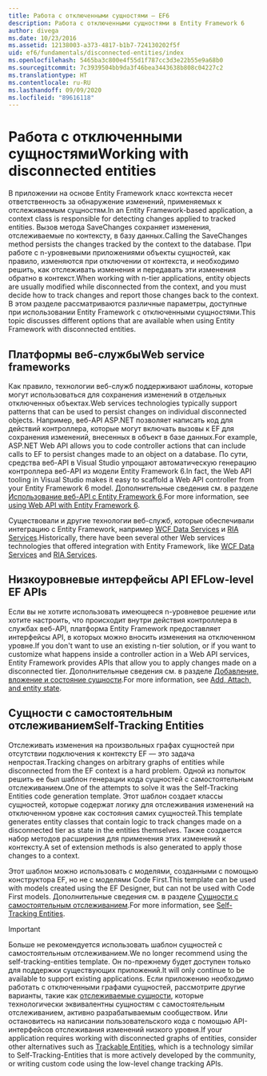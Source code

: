 ```yaml
---
title: Работа с отключенными сущностями — EF6
description: Работа с отключенными сущностями в Entity Framework 6
author: divega
ms.date: 10/23/2016
ms.assetid: 12138003-a373-4817-b1b7-724130202f5f
uid: ef6/fundamentals/disconnected-entities/index
ms.openlocfilehash: 5465ba3c800e4f55d1f787cc3d3e22b55e9a68b0
ms.sourcegitcommit: 7c3939504bb9da3f46bea3443638b808c04227c2
ms.translationtype: HT
ms.contentlocale: ru-RU
ms.lasthandoff: 09/09/2020
ms.locfileid: "89616118"
---
```

# <a name="working-with-disconnected-entities"></a><span data-ttu-id="92ee6-103">Работа с отключенными сущностями</span><span class="sxs-lookup"><span data-stu-id="92ee6-103">Working with disconnected entities</span></span>

<span data-ttu-id="92ee6-104">В приложении на основе Entity Framework класс контекста несет ответственность за обнаружение изменений, применяемых к отслеживаемым сущностям.</span><span class="sxs-lookup"><span data-stu-id="92ee6-104">In an Entity Framework-based application, a context class is responsible for detecting changes applied to tracked entities.</span></span> <span data-ttu-id="92ee6-105">Вызов метода SaveChanges сохраняет изменения, отслеживаемые по контексту, в базу данных.</span><span class="sxs-lookup"><span data-stu-id="92ee6-105">Calling the SaveChanges method persists the changes tracked by the context to the database.</span></span> <span data-ttu-id="92ee6-106">При работе с n-уровневыми приложениями объекты сущностей, как правило, изменяются при отключении от контекста, и необходимо решить, как отслеживать изменения и передавать эти изменения обратно в контекст.</span><span class="sxs-lookup"><span data-stu-id="92ee6-106">When working with n-tier applications, entity objects are usually modified while disconnected from the context, and you must decide how to track changes and report those changes back to the context.</span></span> <span data-ttu-id="92ee6-107">В этом разделе рассматриваются различные параметры, доступные при использовании Entity Framework с отключенными сущностями.</span><span class="sxs-lookup"><span data-stu-id="92ee6-107">This topic discusses different options that are available when using Entity Framework with disconnected entities.</span></span>

## <a name="web-service-frameworks"></a><span data-ttu-id="92ee6-108">Платформы веб-службы</span><span class="sxs-lookup"><span data-stu-id="92ee6-108">Web service frameworks</span></span>

<span data-ttu-id="92ee6-109">Как правило, технологии веб-служб поддерживают шаблоны, которые могут использоваться для сохранения изменений в отдельных отключенных объектах.</span><span class="sxs-lookup"><span data-stu-id="92ee6-109">Web services technologies typically support patterns that can be used to persist changes on individual disconnected objects.</span></span> <span data-ttu-id="92ee6-110">Например, веб-API ASP.NET позволяет написать код для действий контроллера, которые могут включать вызовы к EF для сохранения изменений, внесенных в объект в базе данных.</span><span class="sxs-lookup"><span data-stu-id="92ee6-110">For example, ASP.NET Web API allows you to code controller actions that can include calls to EF to persist changes made to an object on a database.</span></span> <span data-ttu-id="92ee6-111">По сути, средства веб-API в Visual Studio упрощают автоматическую генерацию контроллера веб-API из модели Entity Framework 6.</span><span class="sxs-lookup"><span data-stu-id="92ee6-111">In fact, the Web API tooling in Visual Studio makes it easy to scaffold a Web API controller from your Entity Framework 6 model.</span></span> <span data-ttu-id="92ee6-112">Дополнительные сведения см. в разделе [Использование веб-API с Entity Framework 6](/aspnet/web-api/overview/data/using-web-api-with-entity-framework/).</span><span class="sxs-lookup"><span data-stu-id="92ee6-112">For more information, see [using Web API with Entity Framework 6](/aspnet/web-api/overview/data/using-web-api-with-entity-framework/).</span></span>

<span data-ttu-id="92ee6-113">Существовали и другие технологии веб-служб, которые обеспечивали интеграцию с Entity Framework, например [WCF Data Services](/dotnet/framework/data/wcf/create-a-data-service-using-an-adonet-ef-data-wcf) и [RIA Services](/previous-versions/dotnet/wcf-ria/ee707344(v=vs.91)).</span><span class="sxs-lookup"><span data-stu-id="92ee6-113">Historically, there have been several other Web services technologies that offered integration with Entity Framework, like [WCF Data Services](/dotnet/framework/data/wcf/create-a-data-service-using-an-adonet-ef-data-wcf) and [RIA Services](/previous-versions/dotnet/wcf-ria/ee707344(v=vs.91)).</span></span>

## <a name="low-level-ef-apis"></a><span data-ttu-id="92ee6-114">Низкоуровневые интерфейсы API EF</span><span class="sxs-lookup"><span data-stu-id="92ee6-114">Low-level EF APIs</span></span>

<span data-ttu-id="92ee6-115">Если вы не хотите использовать имеющееся n-уровневое решение или хотите настроить, что происходит внутри действия контроллера в службах веб-API, платформа Entity Framework предоставляет интерфейсы API, в которых можно вносить изменения на отключенном уровне.</span><span class="sxs-lookup"><span data-stu-id="92ee6-115">If you don't want to use an existing n-tier solution, or if you want to customize what happens inside a controller action in a Web API services, Entity Framework provides APIs that allow you to apply changes made on a disconnected tier.</span></span> <span data-ttu-id="92ee6-116">Дополнительные сведения см. в разделе [Добавление, вложение и состояние сущности](xref:ef6/saving/change-tracking/entity-state).</span><span class="sxs-lookup"><span data-stu-id="92ee6-116">For more information, see [Add, Attach, and entity state](xref:ef6/saving/change-tracking/entity-state).</span></span>  

## <a name="self-tracking-entities"></a><span data-ttu-id="92ee6-117">Сущности с самостоятельным отслеживанием</span><span class="sxs-lookup"><span data-stu-id="92ee6-117">Self-Tracking Entities</span></span>  

<span data-ttu-id="92ee6-118">Отслеживать изменения на произвольных графах сущностей при отсутствии подключения к контексту EF — это задача непростая.</span><span class="sxs-lookup"><span data-stu-id="92ee6-118">Tracking changes on arbitrary graphs of entities while disconnected from the EF context is a hard problem.</span></span> <span data-ttu-id="92ee6-119">Одной из попыток решить ее был шаблон генерации кода сущностей с самостоятельным отслеживанием.</span><span class="sxs-lookup"><span data-stu-id="92ee6-119">One of the attempts to solve it was the Self-Tracking Entities code generation template.</span></span> <span data-ttu-id="92ee6-120">Этот шаблон создает классы сущностей, которые содержат логику для отслеживания изменений на отключенном уровне как состояния самих сущностей.</span><span class="sxs-lookup"><span data-stu-id="92ee6-120">This template generates entity classes that contain logic to track changes made on a disconnected tier as state in the entities themselves.</span></span> <span data-ttu-id="92ee6-121">Также создается набор методов расширения для применения этих изменений к контексту.</span><span class="sxs-lookup"><span data-stu-id="92ee6-121">A set of extension methods is also generated to apply those changes to a context.</span></span>

<span data-ttu-id="92ee6-122">Этот шаблон можно использовать с моделями, созданными с помощью конструктора EF, но не с моделями Code First.</span><span class="sxs-lookup"><span data-stu-id="92ee6-122">This template can be used with models created using the EF Designer, but can not be used with Code First models.</span></span> <span data-ttu-id="92ee6-123">Дополнительные сведения см. в разделе [Сущности с самостоятельным отслеживанием](xref:ef6/fundamentals/disconnected-entities/self-tracking-entities/index).</span><span class="sxs-lookup"><span data-stu-id="92ee6-123">For more information, see [Self-Tracking Entities](xref:ef6/fundamentals/disconnected-entities/self-tracking-entities/index).</span></span>  

> [!IMPORTANT]
> <span data-ttu-id="92ee6-124">Больше не рекомендуется использовать шаблон сущностей с самостоятельным отслеживанием.</span><span class="sxs-lookup"><span data-stu-id="92ee6-124">We no longer recommend using the self-tracking-entities template.</span></span> <span data-ttu-id="92ee6-125">Он по-прежнему будет доступен только для поддержки существующих приложений.</span><span class="sxs-lookup"><span data-stu-id="92ee6-125">It will only continue to be available to support existing applications.</span></span> <span data-ttu-id="92ee6-126">Если приложению необходимо работать с отключенными графами сущностей, рассмотрите другие варианты, такие как [отслеживаемые сущности](https://trackableentities.github.io/), которые технологически эквивалентны сущностям с самостоятельным отслеживанием, активно разрабатываемым сообществом. Или остановитесь на написании пользовательского кода с помощью API-интерфейсов отслеживания изменений низкого уровня.</span><span class="sxs-lookup"><span data-stu-id="92ee6-126">If your application requires working with disconnected graphs of entities, consider other alternatives such as [Trackable Entities](https://trackableentities.github.io/), which is a technology similar to Self-Tracking-Entities that is more actively developed by the community, or writing custom code using the low-level change tracking APIs.</span></span>
